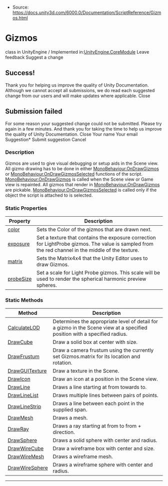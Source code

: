 * Source: https://docs.unity3d.com/6000.0/Documentation/ScriptReference/Gizmos.html

# Gizmos
class in UnityEngine
/
Implemented in:[UnityEngine.CoreModule](https://docs.unity3d.com/6000.0/Documentation/ScriptReference/UnityEngine.CoreModule.html)
Leave feedback
Suggest a change
## Success!
Thank you for helping us improve the quality of Unity Documentation. Although we cannot accept all submissions, we do read each suggested change from our users and will make updates where applicable.
Close
## Submission failed
For some reason your suggested change could not be submitted. Please <a>try again</a> in a few minutes. And thank you for taking the time to help us improve the quality of Unity Documentation.
Close
Your name Your email Suggestion* Submit suggestion
Cancel
### Description
Gizmos are used to give visual debugging or setup aids in the Scene view.
All gizmo drawing has to be done in either [MonoBehaviour.OnDrawGizmos](https://docs.unity3d.com/6000.0/Documentation/ScriptReference/MonoBehaviour.OnDrawGizmos.html) or [MonoBehaviour.OnDrawGizmosSelected](https://docs.unity3d.com/6000.0/Documentation/ScriptReference/MonoBehaviour.OnDrawGizmosSelected.html) functions of the script. [MonoBehaviour.OnDrawGizmos](https://docs.unity3d.com/6000.0/Documentation/ScriptReference/MonoBehaviour.OnDrawGizmos.html) is called when the Scene view or Game view is repainted. All gizmos that render in [MonoBehaviour.OnDrawGizmos](https://docs.unity3d.com/6000.0/Documentation/ScriptReference/MonoBehaviour.OnDrawGizmos.html) are pickable. [MonoBehaviour.OnDrawGizmosSelected](https://docs.unity3d.com/6000.0/Documentation/ScriptReference/MonoBehaviour.OnDrawGizmosSelected.html) is called only if the object the script is attached to is selected.
### Static Properties
Property | Description  
---|---  
[color](https://docs.unity3d.com/6000.0/Documentation/ScriptReference/Gizmos-color.html) | Sets the Color of the gizmos that are drawn next.  
[exposure](https://docs.unity3d.com/6000.0/Documentation/ScriptReference/Gizmos-exposure.html) | Set a texture that contains the exposure correction for LightProbe gizmos. The value is sampled from the red channel in the middle of the texture.  
[matrix](https://docs.unity3d.com/6000.0/Documentation/ScriptReference/Gizmos-matrix.html) | Sets the Matrix4x4 that the Unity Editor uses to draw Gizmos.  
[probeSize](https://docs.unity3d.com/6000.0/Documentation/ScriptReference/Gizmos-probeSize.html) | Set a scale for Light Probe gizmos. This scale will be used to render the spherical harmonic preview spheres.  
### Static Methods
Method | Description  
---|---  
[CalculateLOD](https://docs.unity3d.com/6000.0/Documentation/ScriptReference/Gizmos.CalculateLOD.html) | Determines the appropriate level of detail for a gizmo in the Scene view at a specified position with a specified radius.  
[DrawCube](https://docs.unity3d.com/6000.0/Documentation/ScriptReference/Gizmos.DrawCube.html) | Draw a solid box at center with size.  
[DrawFrustum](https://docs.unity3d.com/6000.0/Documentation/ScriptReference/Gizmos.DrawFrustum.html) | Draw a camera frustum using the currently set Gizmos.matrix for its location and rotation.  
[DrawGUITexture](https://docs.unity3d.com/6000.0/Documentation/ScriptReference/Gizmos.DrawGUITexture.html) | Draw a texture in the Scene.  
[DrawIcon](https://docs.unity3d.com/6000.0/Documentation/ScriptReference/Gizmos.DrawIcon.html) | Draw an icon at a position in the Scene view.  
[DrawLine](https://docs.unity3d.com/6000.0/Documentation/ScriptReference/Gizmos.DrawLine.html) | Draws a line starting at from towards to.  
[DrawLineList](https://docs.unity3d.com/6000.0/Documentation/ScriptReference/Gizmos.DrawLineList.html) | Draws multiple lines between pairs of points.  
[DrawLineStrip](https://docs.unity3d.com/6000.0/Documentation/ScriptReference/Gizmos.DrawLineStrip.html) | Draws a line between each point in the supplied span.  
[DrawMesh](https://docs.unity3d.com/6000.0/Documentation/ScriptReference/Gizmos.DrawMesh.html) | Draws a mesh.  
[DrawRay](https://docs.unity3d.com/6000.0/Documentation/ScriptReference/Gizmos.DrawRay.html) | Draws a ray starting at from to from + direction.  
[DrawSphere](https://docs.unity3d.com/6000.0/Documentation/ScriptReference/Gizmos.DrawSphere.html) | Draws a solid sphere with center and radius.  
[DrawWireCube](https://docs.unity3d.com/6000.0/Documentation/ScriptReference/Gizmos.DrawWireCube.html) | Draw a wireframe box with center and size.  
[DrawWireMesh](https://docs.unity3d.com/6000.0/Documentation/ScriptReference/Gizmos.DrawWireMesh.html) | Draws a wireframe mesh.  
[DrawWireSphere](https://docs.unity3d.com/6000.0/Documentation/ScriptReference/Gizmos.DrawWireSphere.html) | Draws a wireframe sphere with center and radius.  
* * *
